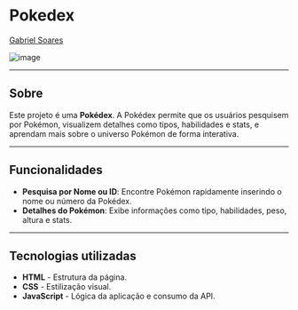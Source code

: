 # Pokedex

[Gabriel Soares](https://www.linkedin.com/in/gabriel-soares-3098782b0/)

![image](https://github.com/user-attachments/assets/8b3c7b12-4d8d-4a2c-b2f4-4b11131664a1)

---

## Sobre
Este projeto é uma **Pokédex**. A Pokédex permite que os usuários pesquisem por Pokémon, visualizem detalhes como tipos, habilidades e stats, e aprendam mais sobre o universo Pokémon de forma interativa.

---

## Funcionalidades
- **Pesquisa por Nome ou ID**: Encontre Pokémon rapidamente inserindo o nome ou número da Pokédex.
- **Detalhes do Pokémon**: Exibe informações como tipo, habilidades, peso, altura e stats.

---

## Tecnologias utilizadas
- **HTML** - Estrutura da página.
- **CSS** - Estilização visual.
- **JavaScript** - Lógica da aplicação e consumo da API.
